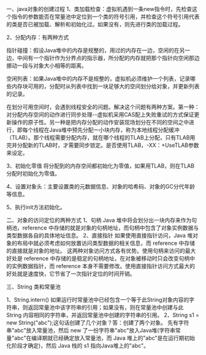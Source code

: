 一、java对象的创建过程
1、类加载检查：虚拟机遇到一条new指令时，先检查这个指令的参数能否在常量池中定位到一个类的符号引用，并检查这个符号引用代表的类是否已被加载、解析和初始化过。如果没有，则先进行类的加载过程。

2、分配内存：有两种方式

指针碰撞：假设Java堆中的内存是规整的，用过的内存在一边，空闲的在另一边，中间有一个指针作为分界点的指示器，所分配的内存就把那个指针向空闲那边挪动一段与对象大小相等的距离。

空闲列表：如果Java堆中的内存不是规整的，虚拟机必须维护一个列表，记录哪些内存块可用的，分配时从列表中找到一块足够大的空间划分给对象，并更新列表的记录。

在划分可用空间时，会遇到线程安全的问题。解决这个问题有两种方案。第一种：对分配内存空间的动作进行同步处理--虚拟机采用CAS配上失败重试的方式保证更新操作的原子性。另一种是把内存分配的动作安装现场划分在不同的空间之中进行，即每个线程在Java堆中预先分配一小块内存，称为本地线程分配缓冲（TLAB）。那个线程需要分配内存，就在哪个线程的TLAB上分配，只有TLAB用完并分配新的TLAB时，才需要同步锁定。是否使用TLAB，-XX：+UseTLAB参数来设定。

3、初始化零值 将分配到的内存空间都初始化为零值，如果用TLAB，则在TLAB分配时初始化为零值。

4、设置对象头：主要设置类的元数据信息、对象的哈希码、对象的GC分代年龄等信息。

5、执行init方法初始化。

二、对象的访问定位的两种方式
1、句柄  Java 堆中将会划分出一块内存来作为句柄池，reference 中存储的就是对象的句柄地址，而句柄中包含了对象实例数据与类型数据各自的具体地址信息。
2、直接指针  如果使用直接指针访问，Java 堆对象的布局中就必须考虑如何放置访问类型数据的相关信息，而 reference 中存储的直接就是对象的地址。
这两种对象访问方式各有优势。使用句柄来访问的最大好处是 reference 中存储的是稳定的句柄地址，在对象被移动时只会改变句柄中的实例数据指针，而 reference 本身不需要修改。使用直接指针访问方式最大的好处就是速度快，它节省了一次指针定位的时间开销。

三、String 类和常量池

1、String.intern() 如果运行时常量池中已经包含一个等于此String对象内容的字符串，则返回常量池中该字符串的引用；如果没有，则在常量池中创建与此 String 内容相同的字符串，并返回常量池中创建的字符串的引用。
2、String s1 = new String("abc");这句话创建了几个对象？答：创建了两个对象。
先有字符串"abc"放入常量池，然后 new 了一份字符串"abc"放入Java堆(字符串常量"abc"在编译期就已经确定放入常量池，而 Java 堆上的"abc"是在运行期初始化阶段才确定)，然后 Java 栈的 s1 指向Java堆上的"abc"。
